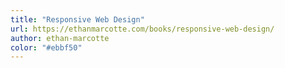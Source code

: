 ```yaml
---
title: "Responsive Web Design"
url: https://ethanmarcotte.com/books/responsive-web-design/
author: ethan-marcotte
color: "#ebbf50"
---
```


